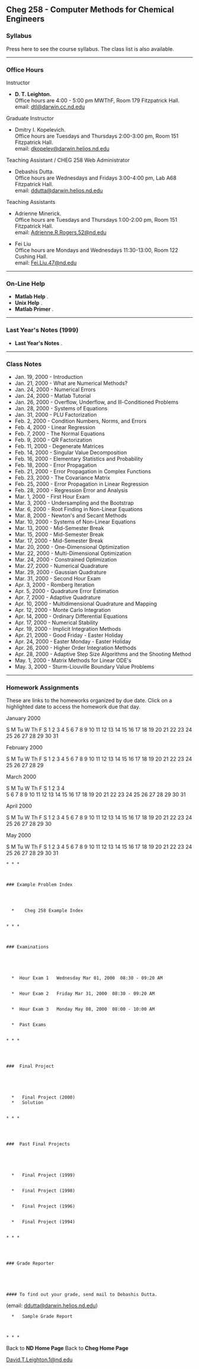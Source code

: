 ## Cheg 258 - Computer Methods for Chemical Engineers

### Syllabus

Press here to see the course syllabus. The class list is also available.

* * *

### Office Hours

Instructor

  * **D. T. Leighton.**   
Office hours are 4:00 - 5:00 pm MWThF, Room 179 Fitzpatrick Hall.  
email: dtl@darwin.cc.nd.edu

Graduate Instructor

  * Dmitry I. Kopelevich.   
Office hours are Tuesdays and Thursdays 2:00-3:00 pm, Room 151 Fitzpatrick
Hall.  
email: dkopelev@darwin.helios.nd.edu  
  

Teaching Assistant / CHEG 258 Web Administrator

  * Debashis Dutta.   
Office hours are Wednesdays and Fridays 3:00-4:00 pm, Lab A68 Fitzpatrick
Hall.  
email: ddutta@darwin.helios.nd.edu

Teaching Assistants

  * Adrienne Minerick.   
Office hours are Tuesdays and Thursdays 1:00-2:00 pm, Room 151 Fitzpatrick
Hall.  
email: Adrienne.R.Rogers.52@nd.edu  
  

  * Fei Liu  
Office hours are Mondays and Wednesdays 11:30-13:00, Room 122 Cushing Hall.  
email: Fei.Liu.47@nd.edu  
  

* * *

### On-Line Help

  * **Matlab Help** . 
  * **Unix Help** . 
  * **Matlab Primer** . 

* * *

### Last Year's Notes (1999)

  * **Last Year's Notes** . 

* * *

### Class Notes

* Jan. 19, 2000 \- Introduction 
* Jan. 21, 2000 \- What are Numerical Methods? 
* Jan. 24, 2000 \- Numerical Errors 
* Jan. 24, 2000 \- Matlab Tutorial 
* Jan. 26, 2000 \- Overflow, Underflow, and Ill-Conditioned Problems 
* Jan. 28, 2000 \- Systems of Equations 
* Jan. 31, 2000 \- PLU Factorization 
* Feb. 2, 2000 \- Condition Numbers, Norms, and Errors 
* Feb. 4, 2000 \- Linear Regression 
* Feb. 7, 2000 \- The Normal Equations 
* Feb. 9, 2000 \- QR Factorization 
* Feb. 11, 2000 \- Degenerate Matrices 
* Feb. 14, 2000 \- Singular Value Decomposition 
* Feb. 16, 2000 \- Elementary Statistics and Probability 
* Feb. 18, 2000 \- Error Propagation 
* Feb. 21, 2000 \- Error Propagation in Complex Functions 
* Feb. 23, 2000 \- The Covariance Matrix 
* Feb. 25, 2000 \- Error Propagation in Linear Regression 
* Feb. 28, 2000 \- Regression Error and Analysis 
* Mar. 1, 2000 \- First Hour Exam 
* Mar. 3, 2000 \- Undersampling and the Bootstrap 
* Mar. 6, 2000 \- Root Finding in Non-Linear Equations 
* Mar. 8, 2000 \- Newton's and Secant Methods 
* Mar. 10, 2000 \- Systems of Non-Linear Equations 
* Mar. 13, 2000 - Mid-Semester Break 
* Mar. 15, 2000 - Mid-Semester Break 
* Mar. 17, 2000 - Mid-Semester Break 
* Mar. 20, 2000 \- One-Dimensional Optimization 
* Mar. 22, 2000 \- Multi-Dimensional Optimization 
* Mar. 24, 2000 \- Constrained Optimization 
* Mar. 27, 2000 \- Numerical Quadrature 
* Mar. 29, 2000 \- Gaussian Quadrature 
* Mar. 31, 2000 \- Second Hour Exam 
* Apr. 3, 2000 \- Romberg Iteration 
* Apr. 5, 2000 \- Quadrature Error Estimation 
* Apr. 7, 2000 \- Adaptive Quadrature 
* Apr. 10, 2000 \- Multidimensional Quadrature and Mapping 
* Apr. 12, 2000 \- Monte Carlo Integration 
* Apr. 14, 2000 \- Ordinary Differential Equations 
* Apr. 17, 2000 \- Numerical Stability 
* Apr. 19, 2000 \- Implicit Integration Methods 
* Apr. 21, 2000 - Good Friday - Easter Holiday 
* Apr. 24, 2000 - Easter Monday - Easter Holiday 
* Apr. 26, 2000 \- Higher Order Integration Methods 
* Apr. 28, 2000 \- Adaptive Step Size Algorithms and the Shooting Method 
* May. 1, 2000 \- Matrix Methods for Linear ODE's 
* May. 3, 2000 \- Sturm-Liouville Boundary Value Problems 

* * *

### Homework Assignments

These are links to the homeworks organized by due date. Click on a highlighted
date to access the homework due that day.

    
    
    January 2000 S  M Tu  W Th  F  S                   1 2  3  4  5  6  7  8 9 10 11 12 13 14 1516 17 18 19 20 21 2223 24 25 26 27 28 29 30 31February 2000 S  M Tu  W Th  F  S        1  2  3  4  5 6  7  8  9 10 11 1213 14 15 16 17 18 1920 21 22 23 24 25 2627 28 29March 2000 S  M Tu  W Th  F  S          1  2  3  4   5  6  7  8  9 10 1112 13 14 15 16 17 1819 20 21 22 23 24 2526 27 28 29 30 31April 2000 S  M Tu  W Th  F  S                   1 2  3  4  5  6  7  8 9 10 11 12 13 14 15 16 17 18 19 20 21 2223 24 25 26 27 28 2930May 2000 S  M Tu  W Th  F  S    1  2  3  4  5  6 7  8  9 10 11 12 1314 15 16 17 18 19 2021 22 23 24 25 26 2728 29 30 31
    
    * * *
    
    
    
    ### Example Problem Index
    
    
    
    
      *    Cheg 258 Example Index
    
    
    * * *
    
     
    
    ### Examinations
    
    
    
    
      *  Hour Exam 1   Wednesday Mar 01, 2000  08:30 - 09:20 AM  
    
      *  Hour Exam 2   Friday Mar 31, 2000  08:30 - 09:20 AM  
    
      *  Hour Exam 3   Monday May 08, 2000  08:00 - 10:00 AM  
    
      *  Past Exams
    
    
    * * *
    
    
    
    ###  Final Project 
    
    
    
    
      *   Final Project (2000)
      *   Solution
    
    
    * * *
    
    
    
    ###  Past Final Projects 
    
     
    
     
      *   Final Project (1999)  
    
      *   Final Project (1998)   
     
      *   Final Project (1996)   
     
      *   Final Project (1994) 
     
    
    * * *
    
    
    
    ### Grade Reporter 
    
    
    
    
    
    #### To find out your grade, send mail to Debashis Dutta.   
    (email: ddutta@darwin.helios.nd.edu) 
    
      
    
      *   Sample Grade Report
     
    
    * * *
    
    
    
    
    Back to **ND Home Page**           Back to **Cheg Home Page**

David.T.Leighton.1@nd.edu

